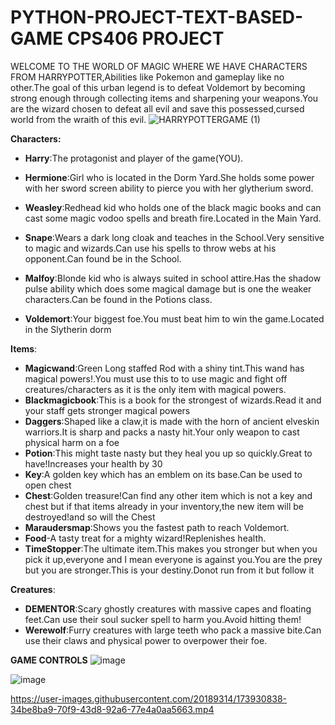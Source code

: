 # PYTHON-PROJECT-TEXT-BASED-GAME CPS406 PROJECT

WELCOME TO THE WORLD OF MAGIC WHERE WE HAVE CHARACTERS FROM HARRYPOTTER,Abilities like Pokemon and gameplay like no other.The goal of this urban legend is to defeat Voldemort
by becoming strong enough through collecting items and sharpening your weapons.You are the wizard chosen to defeat all evil and save this possessed,cursed world from the wraith of this evil.
![HARRYPOTTERGAME (1)](https://user-images.githubusercontent.com/20189314/173197699-bbab62d6-bf9a-4b9a-a9d3-0a04175a8262.jpg)

**Characters:**

- **Harry**:The protagonist and player of the game(YOU).

- **Hermione**:Girl who is located in the Dorm Yard.She holds some power with her sword screen ability to pierce you with her glytherium sword.

- **Weasley**:Redhead kid who holds one of the  black magic books and can cast some magic vodoo spells and breath fire.Located in the Main Yard.

- **Snape**:Wears a dark long cloak and teaches in the School.Very sensitive to magic and wizards.Can use his spells to throw webs at his opponent.Can found be in the School.

- **Malfoy**:Blonde kid who is always suited in school attire.Has the shadow pulse ability which does some magical damage but is one the weaker characters.Can be found in the Potions class.

- **Voldemort**:Your biggest foe.You must beat him to win the game.Located in the Slytherin dorm

**Items**:
- **Magicwand**:Green Long staffed Rod with a shiny tint.This wand has magical powers!.You must use this to to use magic and fight off creatures/characters as it is the only item with magical powers.
- **Blackmagicbook**:This is a book for the strongest of wizards.Read it and your staff gets stronger magical powers
- **Daggers**:Shaped like a claw,it is made with the horn of ancient elveskin warriors.It is sharp and packs a nasty hit.Your only weapon to cast physical harm on a foe
- **Potion**:This might taste nasty but they heal you up so quickly.Great to have!Increases your health by 30
- **Key**:A golden key which has an emblem on its base.Can be used to open chest
- **Chest**:Golden treasure!Can find any other item which is not a key and chest but if that items already in your inventory,the new item will be destroyed!and so will the Chest
- **Maraudersmap**:Shows you the fastest path to reach Voldemort.
- **Food**-A tasty treat for a mighty wizard!Replenishes health.
- **TimeStopper**:The ultimate item.This makes you stronger but when you pick it up,everyone and I mean everyone is against you.You are the prey but you are stronger.This is your destiny.Donot run from it but follow it

**Creatures**:
- **DEMENTOR**:Scary ghostly creatures with massive capes and floating feet.Can use their soul sucker spell to harm you.Avoid hitting them!
- **Werewolf**:Furry creatures with large teeth who pack a massive bite.Can use their claws and physical power to overpower their foe.



**GAME CONTROLS**
![image](https://user-images.githubusercontent.com/20189314/174436180-d59e079f-311b-451e-acfc-ac5f2e6fc853.png)

![image](https://user-images.githubusercontent.com/20189314/174437518-3c810c9f-6850-49cb-a33f-703721f54bae.png)


https://user-images.githubusercontent.com/20189314/173930838-34be8ba9-70f9-43d8-92a6-77e4a0aa5663.mp4




